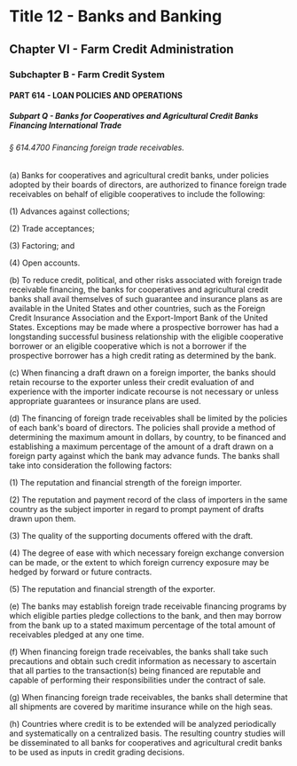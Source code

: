
# Title 12 - Banks and Banking
## Chapter VI - Farm Credit Administration
### Subchapter B - Farm Credit System
#### PART 614 - LOAN POLICIES AND OPERATIONS
##### Subpart Q - Banks for Cooperatives and Agricultural Credit Banks Financing International Trade
###### § 614.4700 Financing foreign trade receivables.

(a) Banks for cooperatives and agricultural credit banks, under policies adopted by their boards of directors, are authorized to finance foreign trade receivables on behalf of eligible cooperatives to include the following:

(1) Advances against collections;

(2) Trade acceptances;

(3) Factoring; and

(4) Open accounts.

(b) To reduce credit, political, and other risks associated with foreign trade receivable financing, the banks for cooperatives and agricultural credit banks shall avail themselves of such guarantee and insurance plans as are available in the United States and other countries, such as the Foreign Credit Insurance Association and the Export-Import Bank of the United States. Exceptions may be made where a prospective borrower has had a longstanding successful business relationship with the eligible cooperative borrower or an eligible cooperative which is not a borrower if the prospective borrower has a high credit rating as determined by the bank.

(c) When financing a draft drawn on a foreign importer, the banks should retain recourse to the exporter unless their credit evaluation of and experience with the importer indicate recourse is not necessary or unless appropriate guarantees or insurance plans are used.

(d) The financing of foreign trade receivables shall be limited by the policies of each bank's board of directors. The policies shall provide a method of determining the maximum amount in dollars, by country, to be financed and establishing a maximum percentage of the amount of a draft drawn on a foreign party against which the bank may advance funds. The banks shall take into consideration the following factors:

(1) The reputation and financial strength of the foreign importer.

(2) The reputation and payment record of the class of importers in the same country as the subject importer in regard to prompt payment of drafts drawn upon them.

(3) The quality of the supporting documents offered with the draft.

(4) The degree of ease with which necessary foreign exchange conversion can be made, or the extent to which foreign currency exposure may be hedged by forward or future contracts.

(5) The reputation and financial strength of the exporter.

(e) The banks may establish foreign trade receivable financing programs by which eligible parties pledge collections to the bank, and then may borrow from the bank up to a stated maximum percentage of the total amount of receivables pledged at any one time.

(f) When financing foreign trade receivables, the banks shall take such precautions and obtain such credit information as necessary to ascertain that all parties to the transaction(s) being financed are reputable and capable of performing their responsibilities under the contract of sale.

(g) When financing foreign trade receivables, the banks shall determine that all shipments are covered by maritime insurance while on the high seas.

(h) Countries where credit is to be extended will be analyzed periodically and systematically on a centralized basis. The resulting country studies will be disseminated to all banks for cooperatives and agricultural credit banks to be used as inputs in credit grading decisions.
